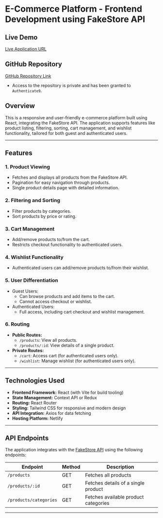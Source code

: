 # E-Commerce Platform - Frontend Development using FakeStore API

## **Live Demo**
[Live Application URL](https://e-commerce-shop-sphere-git-main-nayab-nakhwas-projects.vercel.app/)

## **GitHub Repository**
[GitHub Repository Link](https://github.com/nayab-nakhwa/E-Commerce-ShopSphere)

- Access to the repository is private and has been granted to `Authenticate9`.


## **Overview**
This is a responsive and user-friendly e-commerce platform built using React, integrating the FakeStore API. The application supports features like product listing, filtering, sorting, cart management, and wishlist functionality, tailored for both guest and authenticated users.

---

## **Features**
### **1. Product Viewing**
- Fetches and displays all products from the FakeStore API.
- Pagination for easy navigation through products.
- Single product details page with detailed information.

### **2. Filtering and Sorting**
- Filter products by categories.
- Sort products by price or rating.

### **3. Cart Management**
- Add/remove products to/from the cart.
- Restricts checkout functionality to authenticated users.

### **4. Wishlist Functionality**
- Authenticated users can add/remove products to/from their wishlist.

### **5. User Differentiation**
- Guest Users:
  - Can browse products and add items to the cart.
  - Cannot access checkout or wishlist.
- Authenticated Users:
  - Full access, including cart checkout and wishlist management.

### **6. Routing**
- **Public Routes:**
  - `/products`: View all products.
  - `/products/:id`: View details of a single product.
- **Private Routes:**
  - `/cart`: Access cart (for authenticated users only).
  - `/wishlist`: Manage wishlist (for authenticated users only).

---

## **Technologies Used**
- **Frontend Framework:** React (with Vite for build tooling)
- **State Management:** Context API or Redux
- **Routing:** React Router
- **Styling:** Tailwind CSS for responsive and modern design
- **API Integration:** Axios for data fetching
- **Hosting Platform:** Netlify

---

## **API Endpoints**
The application integrates with the [FakeStore API](https://fakestoreapi.com) using the following endpoints:

| Endpoint                 | Method | Description                         |
|--------------------------|--------|-------------------------------------|
| `/products`              | GET    | Fetches all products               |
| `/products/:id`          | GET    | Fetches details of a single product |
| `/products/categories`   | GET    | Fetches available product categories |

---
